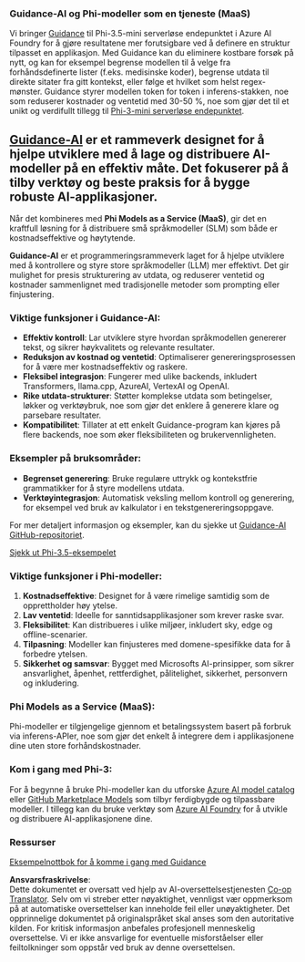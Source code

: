 <!--
CO_OP_TRANSLATOR_METADATA:
{
  "original_hash": "bd049872f37c3079c87d4fe17109cea0",
  "translation_date": "2025-07-16T18:18:44+00:00",
  "source_file": "md/01.Introduction/01/01.Guidance.md",
  "language_code": "no"
}
-->
### Guidance-AI og Phi-modeller som en tjeneste (MaaS)
Vi bringer [Guidance](https://github.com/guidance-ai/guidance) til Phi-3.5-mini serverløse endepunktet i Azure AI Foundry for å gjøre resultatene mer forutsigbare ved å definere en struktur tilpasset en applikasjon. Med Guidance kan du eliminere kostbare forsøk på nytt, og kan for eksempel begrense modellen til å velge fra forhåndsdefinerte lister (f.eks. medisinske koder), begrense utdata til direkte sitater fra gitt kontekst, eller følge et hvilket som helst regex-mønster. Guidance styrer modellen token for token i inferens-stakken, noe som reduserer kostnader og ventetid med 30-50 %, noe som gjør det til et unikt og verdifullt tillegg til [Phi-3-mini serverløse endepunktet](https://aka.ms/try-phi3.5mini).

## [**Guidance-AI**](https://github.com/guidance-ai/guidance) er et rammeverk designet for å hjelpe utviklere med å lage og distribuere AI-modeller på en effektiv måte. Det fokuserer på å tilby verktøy og beste praksis for å bygge robuste AI-applikasjoner.

Når det kombineres med **Phi Models as a Service (MaaS)**, gir det en kraftfull løsning for å distribuere små språkmodeller (SLM) som både er kostnadseffektive og høytytende.

**Guidance-AI** er et programmeringsrammeverk laget for å hjelpe utviklere med å kontrollere og styre store språkmodeller (LLM) mer effektivt. Det gir mulighet for presis strukturering av utdata, og reduserer ventetid og kostnader sammenlignet med tradisjonelle metoder som prompting eller finjustering.

### Viktige funksjoner i Guidance-AI:
- **Effektiv kontroll**: Lar utviklere styre hvordan språkmodellen genererer tekst, og sikrer høykvalitets og relevante resultater.
- **Reduksjon av kostnad og ventetid**: Optimaliserer genereringsprosessen for å være mer kostnadseffektiv og raskere.
- **Fleksibel integrasjon**: Fungerer med ulike backends, inkludert Transformers, llama.cpp, AzureAI, VertexAI og OpenAI.
- **Rike utdata-strukturer**: Støtter komplekse utdata som betingelser, løkker og verktøybruk, noe som gjør det enklere å generere klare og parsebare resultater.
- **Kompatibilitet**: Tillater at ett enkelt Guidance-program kan kjøres på flere backends, noe som øker fleksibiliteten og brukervennligheten.

### Eksempler på bruksområder:
- **Begrenset generering**: Bruke regulære uttrykk og kontekstfrie grammatikker for å styre modellens utdata.
- **Verktøyintegrasjon**: Automatisk veksling mellom kontroll og generering, for eksempel ved bruk av kalkulator i en tekstgenereringsoppgave.

For mer detaljert informasjon og eksempler, kan du sjekke ut [Guidance-AI GitHub-repositoriet](https://github.com/guidance-ai/guidance).

[Sjekk ut Phi-3.5-eksempelet](../../../../../code/01.Introduce/guidance.ipynb)

### Viktige funksjoner i Phi-modeller:
1. **Kostnadseffektive**: Designet for å være rimelige samtidig som de opprettholder høy ytelse.
2. **Lav ventetid**: Ideelle for sanntidsapplikasjoner som krever raske svar.
3. **Fleksibilitet**: Kan distribueres i ulike miljøer, inkludert sky, edge og offline-scenarier.
4. **Tilpasning**: Modeller kan finjusteres med domene-spesifikke data for å forbedre ytelsen.
5. **Sikkerhet og samsvar**: Bygget med Microsofts AI-prinsipper, som sikrer ansvarlighet, åpenhet, rettferdighet, pålitelighet, sikkerhet, personvern og inkludering.

### Phi Models as a Service (MaaS):
Phi-modeller er tilgjengelige gjennom et betalingssystem basert på forbruk via inferens-APIer, noe som gjør det enkelt å integrere dem i applikasjonene dine uten store forhåndskostnader.

### Kom i gang med Phi-3:
For å begynne å bruke Phi-modeller kan du utforske [Azure AI model catalog](https://ai.azure.com/explore/models) eller [GitHub Marketplace Models](https://github.com/marketplace/models) som tilbyr ferdigbygde og tilpassbare modeller. I tillegg kan du bruke verktøy som [Azure AI Foundry](https://ai.azure.com) for å utvikle og distribuere AI-applikasjonene dine.

### Ressurser
[Eksempelnottbok for å komme i gang med Guidance](../../../../../code/01.Introduce/guidance.ipynb)

**Ansvarsfraskrivelse**:  
Dette dokumentet er oversatt ved hjelp av AI-oversettelsestjenesten [Co-op Translator](https://github.com/Azure/co-op-translator). Selv om vi streber etter nøyaktighet, vennligst vær oppmerksom på at automatiske oversettelser kan inneholde feil eller unøyaktigheter. Det opprinnelige dokumentet på originalspråket skal anses som den autoritative kilden. For kritisk informasjon anbefales profesjonell menneskelig oversettelse. Vi er ikke ansvarlige for eventuelle misforståelser eller feiltolkninger som oppstår ved bruk av denne oversettelsen.